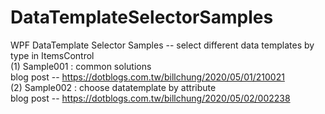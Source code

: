 # DataTemplateSelectorSamples
WPF DataTemplate Selector Samples -- select different data templates by type in ItemsControl  
(1) Sample001 : common solutions  
    blog post -- https://dotblogs.com.tw/billchung/2020/05/01/210021  
(2) Sample002 : choose datatemplate by attribute   
    blog post -- https://dotblogs.com.tw/billchung/2020/05/02/002238  

